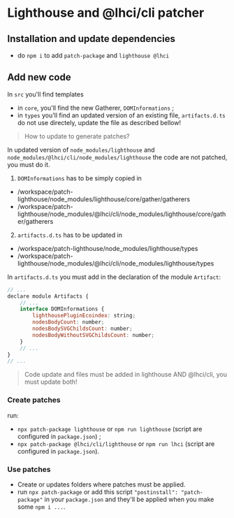 # Lighthouse and @lhci/cli patcher

## Installation and update dependencies

- do `npm i` to add `patch-package` and `lighthouse @lhci`

## Add new code

In `src` you'll find templates
- in `core`, you'll find the new Gatherer, `DOMInformations` ;
- in `types` you'll find an updated version of an existing file, `artifacts.d.ts` do not use directely, update the file as described bellow!

> How to update to generate patches?

In updated version of `node_modules/lighthouse` and `node_modules/@lhci/cli/node_modules/lighthouse` the code are not patched, you must do it.

1. `DOMInformations` has to be simply copied in 
- /workspace/patch-lighthouse/node_modules/lighthouse/core/gather/gatherers
- /workspace/patch-lighthouse/node_modules/@lhci/cli/node_modules/lighthouse/core/gather/gatherers
2. `artifacts.d.ts` has to be updated in
- /workspace/patch-lighthouse/node_modules/lighthouse/types
- /workspace/patch-lighthouse/node_modules/@lhci/cli/node_modules/lighthouse/types

In `artifacts.d.ts` you must add in the declaration of the module `Artifact`:

```javascript
// ...
declare module Artifacts {
    // ...
    interface DOMInformations {
        lighthousePluginEcoindex: string;
        nodesBodyCount: number;
        nodesBodySVGChildsCount: number;
        nodesBodyWithoutSVGChildsCount: number;
    }
    // ...
}
// ...
```

> Code update and files must be added in lighthouse AND @lhci/cli, you must update both!

### Create patches

run:
- `npx patch-package lighthouse` or `npm run lighthouse` (script are configured in `package.json`) ;
- `npx patch-package @lhci/cli/lighthouse` or `npm run lhci` (script are configured in `package.json`).

### Use patches

- Create or updates folders where patches must be applied.
- run `npx patch-package` or add this script `"postinstall": "patch-package"` in your `package.json` and they'll be applied when you make some `npm i ...`.